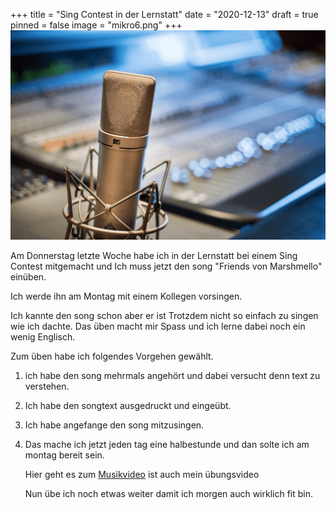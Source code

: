 +++
title = "Sing Contest in der Lernstatt"
date = "2020-12-13"
draft = true
pinned = false
image = "mikro6.png"
+++
![](mikro6.png)

Am Donnerstag letzte Woche habe ich in der Lernstatt bei einem Sing Contest mitgemacht und Ich muss jetzt den song "Friends von Marshmello" einüben. 

Ich werde ihn am Montag mit einem Kollegen vorsingen.  

Ich kannte den song schon aber er ist Trotzdem nicht so einfach zu singen wie ich dachte. Das üben macht  mir Spass und ich lerne dabei noch ein wenig Englisch. 

Zum üben habe ich folgendes Vorgehen gewählt. 

1. ich habe den song mehrmals angehört und dabei versucht denn text zu verstehen.
2. Ich habe den songtext ausgedruckt und eingeübt.
3. Ich habe angefange den song mitzusingen.
4. Das mache ich jetzt jeden tag eine halbestunde und dan solte ich am montag bereit sein.

   Hier geht es zum [Musikvideo](https://www.youtube.com/watch?v=CY8E6N5Nzec) ist auch mein übungsvideo

   Nun übe ich noch etwas weiter damit ich morgen auch wirklich fit bin.